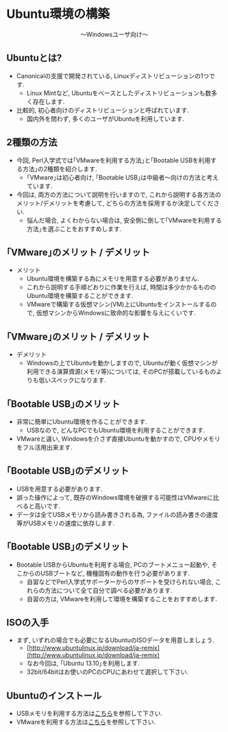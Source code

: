 # Ubuntu環境の構築
<center>
〜Windowsユーザ向け〜
</center>

## Ubuntuとは?
- Canonicalの支援で開発されている, Linuxディストリビューションの1つです.
    - Linux Mintなど, Ubuntuをベースとしたディストリビューションも数多く存在します.
- 比較的, 初心者向けのディストリビューションと呼ばれています.
    - 国内外を問わず, 多くのユーザがUbuntuを利用しています.

## 2種類の方法
- 今回, Perl入学式では｢VMwareを利用する方法｣と｢Bootable USBを利用する方法｣の2種類を紹介します.
    - ｢VMware｣は初心者向け, ｢Bootable USB｣は中級者〜向けの方法と考えています.    
- 今回は, 両方の方法について説明を行いますので, これから説明する各方法のメリット/デメリットを考慮して, どちらの方法を採用するか決定してください.
    - 悩んだ場合, よくわからない場合は, 安全側に倒して｢VMwareを利用する方法｣を選ぶことをおすすめします.

## ｢VMware｣のメリット / デメリット
- メリット
    - Ubuntu環境を構築する為にメモリを用意する必要がありません.
    - これから説明する手順どおりに作業を行えば, 時間は多少かかるもののUbuntu環境を構築することができます.
    - VMwareで構築する仮想マシン(VM)上にUbuntuをインストールするので, 仮想マシンからWindowsに致命的な影響を与えにくいです.
## ｢VMware｣のメリット / デメリット
- デメリット
    - Windowsの上でUbuntuを動かしますので, Ubuntuが動く仮想マシンが利用できる演算資源(メモリ等)については, そのPCが搭載しているものよりも低いスペックになります.

## ｢Bootable USB｣のメリット
- 非常に簡単にUbuntu環境を作ることができます.
    - USBなので, どんなPCでもUbuntu環境を利用することができます.
- VMwareと違い, Windowsを介さず直接Ubuntuを動かすので, CPUやメモリをフル活用出来ます.

## ｢Bootable USB｣のデメリット
- USBを用意する必要があります.
- 誤った操作によって, 既存のWindows環境を破損する可能性はVMwareに比べると高いです.
- データは全てUSBメモリから読み書きされる為, ファイルの読み書きの速度等がUSBメモリの速度に依存します.

## ｢Bootable USB｣のデメリット
- Bootable USBからUbuntuを利用する場合, PCのブートメニュー起動や, そこからのUSBブートなど, 機種固有の動作を行う必要があります.
    - 自習などでPerl入学式サポーターからのサポートを受けられない場合, これらの方法について全て自分で調べる必要があります.
    - 自習の方は, VMwareを利用して環境を構築することをおすすめします.

## ISOの入手

- まず, いずれの場合でも必要になるUbuntuのISOデータを用意しましょう.
    - [http://www.ubuntulinux.jp/download/ja-remix](http://www.ubuntulinux.jp/download/ja-remix)
    - なお今回は, ｢Ubuntu 13.10｣を利用します.
    - 32bit/64bitはお使いのPCのCPUにあわせて選択して下さい.

## Ubuntuのインストール
- USBメモリを利用する方法は[こちら](https://github.com/perl-entrance-org/workshop-2014-01/blob/master/ubuntu_install_usb.md)を参照して下さい.
- VMwareを利用する方法は[こちら](https://github.com/perl-entrance-org/workshop-2014-01/blob/master/ubuntu_install_vmware.md)を参照して下さい.
